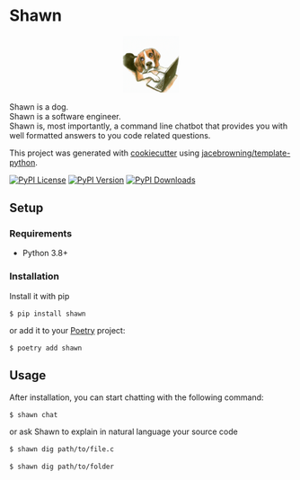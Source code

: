 # Shawn
<div style="text-align: center;">
  <img src="docs/imgs/shawn.png" style="width: 20%; height: auto;">
</div>

Shawn is a dog.  
Shawn is a software engineer.   
Shawn is, most importantly, a command line chatbot that provides you with well formatted answers to you code related questions. 


This project was generated with [cookiecutter](https://github.com/audreyr/cookiecutter) using [jacebrowning/template-python](https://github.com/jacebrowning/template-python).

[![PyPI License](https://img.shields.io/pypi/l/shawn.svg)](https://pypi.org/project/shawn)
[![PyPI Version](https://img.shields.io/pypi/v/shawn.svg)](https://pypi.org/project/shawn)
[![PyPI Downloads](https://img.shields.io/pypi/dm/shawn.svg?color=orange)](https://pypistats.org/packages/shawn)

## Setup

### Requirements

* Python 3.8+

### Installation

Install it with pip

```text
$ pip install shawn
```

or add it to your [Poetry](https://poetry.eustace.io/) project:

```text
$ poetry add shawn
```

## Usage

After installation, you can start chatting with the following command:

```bash
$ shawn chat

```
or ask Shawn to explain in natural language your source code

```bash
$ shawn dig path/to/file.c
```

```bash
$ shawn dig path/to/folder
```

